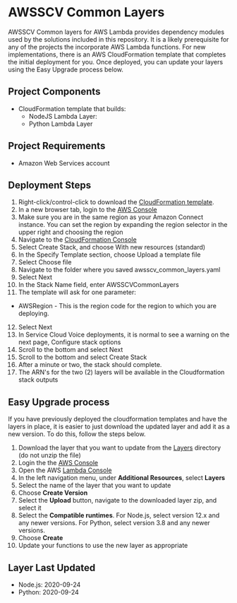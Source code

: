 # AWSSCV Common Layers

AWSSCV Common layers for AWS Lambda provides dependency modules used by the solutions included in this repository. It is a likely prerequisite for any of the projects the incorporate AWS Lambda functions. For new implementations, there is an AWS CloudFormation template that completes the initial deployment for you. Once deployed, you can update your layers using the Easy Upgrade process below. 

## Project Components
- CloudFormation template that builds:
  - NodeJS Lambda Layer:
  - Python Lambda Layer
    
## Project Requirements
- Amazon Web Services account

## Deployment Steps
1. Right-click/control-click to download the [CloudFormation template](https://raw.githubusercontent.com/amazon-connect/amazon-connect-salesforce-scv/master/common/AWSSCV-CommonLayers/awsscv_common_layers.yaml).
2. In a new browser tab, login to the [AWS Console](https://console.aws.amazon.com/console/home)
3.	Make sure you are in the same region as your Amazon Connect instance. You can set the region by expanding the region selector in the upper right and choosing the region
4.	Navigate to the [CloudFormation Console](https://console.aws.amazon.com/cloudformation/home)
5.	Select Create Stack, and choose With new resources (standard)
6.	In the Specify Template section, choose Upload a template file
7.	Select Choose file
8.	Navigate to the folder where you saved awsscv_common_layers.yaml
9.	Select Next
10.	In the Stack Name field, enter AWSSCVCommonLayers
11.	The template will ask for one parameter:
   - AWSRegion - This is the region code for the region to which you are deploying.
12.	Select Next
13.	In Service Cloud Voice deployments, it is normal to see a warning on the next page, Configure stack options
14.	Scroll to the bottom and select Next
15.	Scroll to the bottom and select Create Stack
16.	After a minute or two, the stack should complete.
17. The ARN's for the two (2) layers will be available in the Cloudformation stack outputs

## Easy Upgrade process
If you have previously deployed the cloudformation templates and have the layers in place, it is easier to just download the updated layer and add it as a new version. To do this, follow the steps below.
1. Download the layer that you want to update from the [Layers](Layers/) directory (do not unzip the file)
2. Login the the [AWS Console](https://console.aws.amazon.com/console/home)
3. Open the AWS [Lambda Console](https://console.aws.amazon.com/lambda/home)
4. In the left navigation menu, under **Additional Resources**, select **Layers**
5. Select the name of the layer that you want to update
6. Choose **Create Version**
7. Select the **Upload** button, navigate to the downloaded layer zip, and select it
8. Select the **Compatible runtimes**. For Node.js, select version 12.x and any newer versions. For Python, select version 3.8 and any newer versions.
9. Choose **Create**
10. Update your functions to use the new layer as appropriate

## Layer Last Updated
- Node.js: 2020-09-24
- Python: 2020-09-24